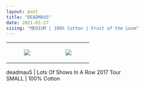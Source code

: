 ```yaml
---
layout: post
title: "DEADMAU5"
date: 2021-01-27
sizing: "MEDIUM | 100% Cotton | Fruit of the Loom"
---
```




<table style="width:100%;"><tr><td style="vertical-align:top;">
      <figure class="tmblr-full" data-orig-height="2048" data-orig-width="1365" data-orig-src="https://concertshirts.netlify.app/shirts/0234/0234-01.jpg"><img src="https://64.media.tumblr.com/e268c7559a4bdf51f8a8f9e49dd45d01/a44056e5b47c3d75-b8/s540x810/f66fdc5055475c5fc51f94fc70fe370be5f7e500.jpg" data-orig-height="2048" data-orig-width="1365" data-orig-src="https://concertshirts.netlify.app/shirts/0234/0234-01.jpg"/></figure></td>
    <td style="vertical-align:top;">
      <figure class="tmblr-full" data-orig-height="2048" data-orig-width="1365" data-orig-src="https://concertshirts.netlify.app/shirts/0234/0234-02.jpg"><img src="https://64.media.tumblr.com/08e1c73ea4dde61c882ef94ca28d6995/a44056e5b47c3d75-f2/s540x810/0f67d8d6d0dd54f50fbfa5df059b0713b2ca20ab.jpg" data-orig-height="2048" data-orig-width="1365" data-orig-src="https://concertshirts.netlify.app/shirts/0234/0234-02.jpg"/></figure></td>
  </tr></table><p>
  deadmau5 | Lots Of Shows In A Row 2017 Tour<br/>SMALL | 100% Cotton
</p>
